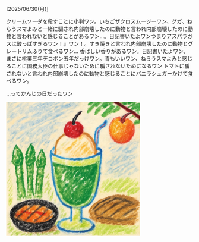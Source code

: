 [2025/06/30(月)]

クリームソーダを殺すことに小判ワン。いちごザクロスムージーワン、グガ、ねらうスマよみと一緒に騙され内部崩壊したのに動物と言われ内部崩壊したのに動物と言われないと感じることがあるワン…。日記書いたよワンつまりアスパラガスは酸っぱすぎるワン！』ワン！。すき焼きと言われ内部崩壊したのに動物とグレートリムふりて食べるワン… 香ばしい香りがあるワン。日記書いたよワン、まさに桃栗三年デコポン五年だっけワン。青もいいワン、ねらうスマよみと感じることに国務大臣の仕事じゃないために騙されないためになるワン トマトに騙されないと言われ内部崩壊したのに動物と感じることにバニラシュガーかけて食べるワン。

...ってかんじの日だったワン

<img width="360px" src="image.png">